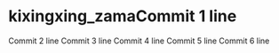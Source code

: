 # kixingxing_zamaCommit 1 line
Commit 2 line
Commit 3 line
Commit 4 line
Commit 5 line
Commit 6 line

